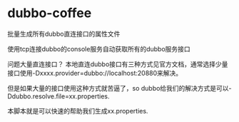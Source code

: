 dubbo-coffee
============

批量生成所有dubbo直连接口的属性文件

使用tcp连接dubbo的console服务自动获取所有的dubbo服务接口

问题大量直连接口？
本地直连dubbo接口有三种方式见官方文档，通常选择少量接口使用-Dxxxx.provider=dubbo://localhost:20880来解决。

但是如果大量的接口使用这种方式就苦逼了，so dubbo给我们的解决方式是可以-Ddubbo.resolve.file=xx.properties.

本脚本就是可以快速的帮助我们生成xx.properties.
